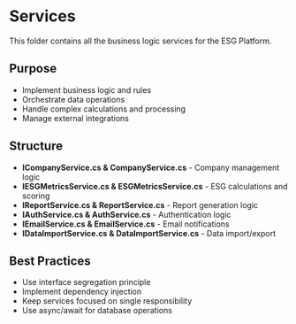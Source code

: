 # Services

This folder contains all the business logic services for the ESG Platform.

## Purpose
- Implement business logic and rules
- Orchestrate data operations
- Handle complex calculations and processing
- Manage external integrations

## Structure
- **ICompanyService.cs & CompanyService.cs** - Company management logic
- **IESGMetricsService.cs & ESGMetricsService.cs** - ESG calculations and scoring
- **IReportService.cs & ReportService.cs** - Report generation logic
- **IAuthService.cs & AuthService.cs** - Authentication logic
- **IEmailService.cs & EmailService.cs** - Email notifications
- **IDataImportService.cs & DataImportService.cs** - Data import/export

## Best Practices
- Use interface segregation principle
- Implement dependency injection
- Keep services focused on single responsibility
- Use async/await for database operations
